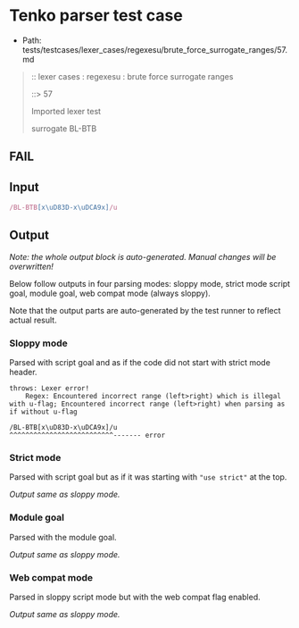 # Tenko parser test case

- Path: tests/testcases/lexer_cases/regexesu/brute_force_surrogate_ranges/57.md

> :: lexer cases : regexesu : brute force surrogate ranges
>
> ::> 57
>
> Imported lexer test
>
> surrogate BL-BTB

## FAIL

## Input

`````js
/BL-BTB[x\uD83D-x\uDCA9x]/u
`````

## Output

_Note: the whole output block is auto-generated. Manual changes will be overwritten!_

Below follow outputs in four parsing modes: sloppy mode, strict mode script goal, module goal, web compat mode (always sloppy).

Note that the output parts are auto-generated by the test runner to reflect actual result.

### Sloppy mode

Parsed with script goal and as if the code did not start with strict mode header.

`````
throws: Lexer error!
    Regex: Encountered incorrect range (left>right) which is illegal with u-flag; Encountered incorrect range (left>right) when parsing as if without u-flag

/BL-BTB[x\uD83D-x\uDCA9x]/u
^^^^^^^^^^^^^^^^^^^^^^^^^^------- error
`````

### Strict mode

Parsed with script goal but as if it was starting with `"use strict"` at the top.

_Output same as sloppy mode._

### Module goal

Parsed with the module goal.

_Output same as sloppy mode._

### Web compat mode

Parsed in sloppy script mode but with the web compat flag enabled.

_Output same as sloppy mode._
